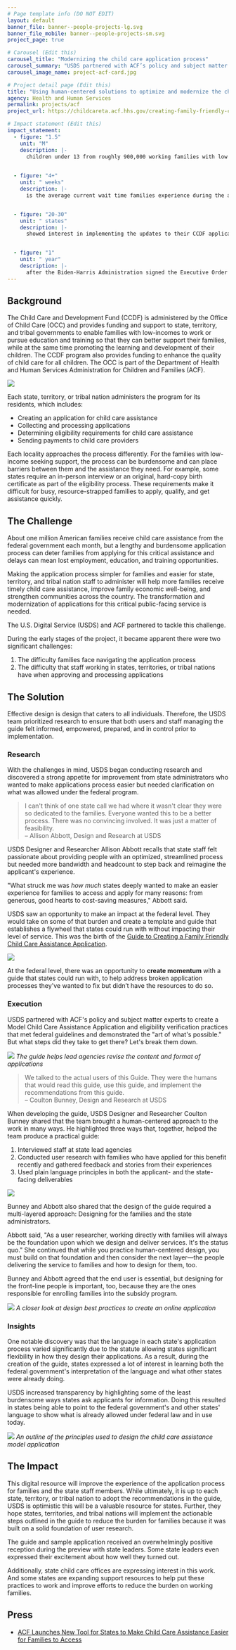 ```yaml
---
# Page template info (DO NOT EDIT)
layout: default
banner_file: banner--people-projects-lg.svg
banner_file_mobile: banner--people-projects-sm.svg
project_page: true

# Carousel (Edit this)
carousel_title: "Modernizing the child care application process"
carousel_summary: "USDS partnered with ACF’s policy and subject matter experts to create a Model Child Care Assistance Application and eligibility verification practices that met federal guidelines and demonstrated the “art of what’s possible."
carousel_image_name: project-acf-card.jpg

# Project detail page (Edit this)
title: "Using human-centered solutions to optimize and modernize the child care application process"
agency: Health and Human Services
permalink: projects/acf
project_url: https://childcareta.acf.hhs.gov/creating-family-friendly-child-care-assistance-application

# Impact statement (Edit this)
impact_statement:
  - figure: "1.5"
    unit: "M"
    description: |-
      children under 13 from roughly 900,000 working families with low income are served by the Child Care and Development Fund (CCDF) each month [*Source*](https://www.acf.hhs.gov/occ/fact-sheet/characteristics-families-served-child-care-and-development-fund-ccdf-based)

      
  - figure: "4+"
    unit: " weeks"
    description: |-
      is the average current wait time families experience during the application process. The Guide to Creating a Family Friendly Child Care Assistance Application aims to reduce this waiting period *Source: USDS research*


  - figure: "20-30"
    unit: " states"
    description: |-
      showed interest in implementing the updates to their CCDF applications after presenting the guide at the State and Territory Administrators Meeting *Source: USDS research*


  - figure: "1"
    unit: " year"
    description: |-
      after the Biden-Harris Administration signed the Executive Order on Improving Customer Experience and Service Delivery for the American People, the Guide to Creating a Family Friendly Child Care Assistance Application was released [*Source*](https://www.whitehouse.gov/briefing-room/presidential-actions/2021/12/13/executive-order-on-transforming-federal-customer-experience-and-service-delivery-to-rebuild-trust-in-government/)
---
```


## Background

The Child Care and Development Fund (CCDF) is administered by the Office of Child Care (OCC) and provides funding and support to state, territory, and tribal governments to enable families with low-incomes to work or pursue education and training so that they can better support their families, while at the same time promoting the learning and development of their children. The CCDF program also provides funding to enhance the quality of child care for all children. The OCC is part of the Department of Health and Human Services Administration for Children and Families (ACF).


![](images/project-acf-icons.jpg)


Each state, territory, or tribal nation administers the program for its residents, which includes:
- Creating an application for child care assistance
- Collecting and processing applications
- Determining eligibility requirements for child care assistance
- Sending payments to child care providers

Each locality approaches the process differently. For the families with low-income seeking support, the process can be burdensome and can place barriers between them and the assistance they need. For example, some states require an in-person interview or an original, hard-copy birth certificate as part of the eligibility process. These requirements make it difficult for busy, resource-strapped families to apply, qualify, and get assistance quickly.


## The Challenge

About one million American families receive child care assistance from the federal government each month, but a lengthy and burdensome application process can deter families from applying for this critical assistance and delays can mean lost employment, education, and training opportunities.

Making the application process simpler for families and easier for state, territory, and tribal nation staff to administer will help more families receive timely child care assistance, improve family economic well-being, and strengthen communities across the country. The transformation and modernization of applications for this critical public-facing service is needed.

The U.S. Digital Service (USDS) and ACF partnered to tackle this challenge.

During the early stages of the project, it became apparent there were two significant challenges: 
1.	The difficulty families face navigating the application process
2.	The difficulty that staff working in states, territories, or tribal nations have when approving and processing applications


## The Solution

Effective design is design that caters to all individuals. Therefore, the USDS team prioritized research to ensure that both users and staff managing the guide felt informed, empowered, prepared, and in control prior to implementation.


### Research

With the challenges in mind, USDS began conducting research and discovered a strong appetite for improvement from state administrators who wanted to make applications process easier but needed clarification on what was allowed under the federal program.

<blockquote class="pullquote" markdown="1">
I can't think of one state call we had where it wasn't clear they were so dedicated to the families. Everyone wanted this to be a better process. There was no convincing involved. It was just a matter of feasibility.
 <footer>– Allison Abbott, Design and Research at USDS</footer>
</blockquote>

USDS Designer and Researcher Allison Abbott recalls that state staff felt passionate about providing people with an optimized, streamlined process but needed more bandwidth and headcount to step back and reimagine the applicant's experience. 

"What struck me was *how much* states deeply wanted to make an easier experience for families to access and apply for many reasons: from generous, good hearts to cost-saving measures," Abbott said.

USDS saw an opportunity to make an impact at the federal level. They would take on some of that burden and create a template and guide that establishes a flywheel that states could run with without impacting their level of service. This was the birth of the [Guide to Creating a Family Friendly Child Care Assistance Application](https://childcareta.acf.hhs.gov/creating-family-friendly-child-care-assistance-application).


![](images/project-acf-value-momentum.jpg)


At the federal level, there was an opportunity to **create momentum** with a guide that states could run with, to help address broken application processes they've wanted to fix but didn’t have the resources to do so.


### Execution

USDS partnered with ACF's policy and subject matter experts to create a Model Child Care Assistance Application and eligibility verification practices that met federal guidelines and demonstrated the "art of what's possible." But what steps did they take to get there? Let's break them down.

![](images/project-acf-mockup.jpg)
*The guide helps lead agencies revise the content and format of applications*

<blockquote class="pullquote" markdown="1">
We talked to the actual users of this Guide. They were the humans that would read this guide, use this guide, and implement the recommendations from this guide.
 <footer>– Coulton Bunney, Design and Research at USDS</footer>
</blockquote>

When developing the guide, USDS Designer and Researcher Coulton Bunney shared that the team brought a human-centered approach to the work in many ways. He highlighted three ways that, together, helped the team produce a practical guide: 
1.	Interviewed staff at state lead agencies   
2.	Conducted user research with families who have applied for this benefit recently and gathered feedback and stories from their experiences  
3.	Used plain language principles in both the applicant- and the state-facing deliverables 


![](images/project-acf-value-users.jpg)


Bunney and Abbott also shared that the design of the guide required a multi-layered approach: Designing for the families and the state administrators.

Abbott said, "As a user researcher, working directly with families will always be the foundation upon which we design and deliver services. It's the status quo." She continued that while you practice human-centered design, you must build on that foundation and then consider the next layer—the people delivering the service to families and how to design for them, too. 

Bunney and Abbott agreed that the end user is essential, but designing for the front-line people is important, too, because they are the ones responsible for enrolling families into the subsidy program.

![](images/project-acf-mockup.jpg)
*A closer look at design best practices to create an online application*


### Insights

One notable discovery was that the language in each state's application process varied significantly due to the statute allowing states significant flexibility in how they design their applications. As a result, during the creation of the guide, states expressed a lot of interest in learning both the federal government's interpretation of the language and what other states were already doing. 

USDS increased transparency by highlighting some of the least burdensome ways states ask applicants for information. Doing this resulted in states being able to point to the federal government's and other states' language to show what is already allowed under federal law and in use today. 


![](images/project-acf-mockup3.jpg)
*An outline of the principles used to design the child care assistance model application*


## The Impact

This digital resource will improve the experience of the application process for families and the state staff members. While ultimately, it is up to each state, territory, or tribal nation to adopt the recommendations in the guide, USDS is optimistic this will be a valuable resource for states. Further, they hope states, territories, and tribal nations will implement the actionable steps outlined in the guide to reduce the burden for families because it was built on a solid foundation of user research. 

The guide and sample application received an overwhelmingly positive reception during the preview with state leaders. Some state leaders even expressed their excitement about how well they turned out.

Additionally, state child care offices are expressing interest in this work. And some states are expanding support resources to help put these practices to work and improve efforts to reduce the burden on working families.


## Press

- [ACF Launches New Tool for States to Make Child Care Assistance Easier for Families to Access](https://www.acf.hhs.gov/media/press/2022/media/acf-launches-new-tool-states-make-child-care-assistance-easier-families)
